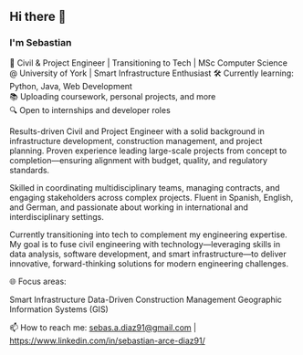 ## Hi there 👋

### I'm Sebastian

🚀 Civil & Project Engineer | Transitioning to Tech | MSc Computer Science @ University of York | Smart Infrastructure Enthusiast
🛠️ Currently learning: Python, Java, Web Development  
📚 Uploading coursework, personal projects, and more  
🔍 Open to internships and developer roles

Results-driven Civil and Project Engineer with a solid background in infrastructure development, construction management, and project planning.
Proven experience leading large-scale projects from concept to completion—ensuring alignment with budget, quality, and regulatory standards.

Skilled in coordinating multidisciplinary teams, managing contracts, and engaging stakeholders across complex projects.
Fluent in Spanish, English, and German, and passionate about working in international and interdisciplinary settings.

Currently transitioning into tech to complement my engineering expertise. 
My goal is to fuse civil engineering with technology—leveraging skills in data analysis, software development, and smart infrastructure—to deliver innovative,
forward-thinking solutions for modern engineering challenges.

🌐 Focus areas:

Smart Infrastructure
Data-Driven Construction Management
Geographic Information Systems (GIS)

📫 How to reach me: sebas.a.diaz91@gmail.com | https://www.linkedin.com/in/sebastian-arce-diaz91/
